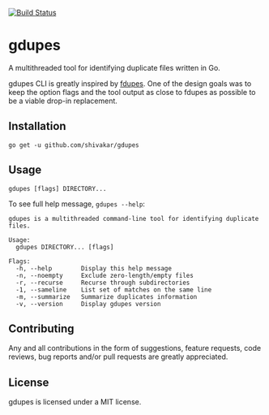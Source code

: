 [![Build Status](https://travis-ci.org/shivakar/gdupes.svg?branch=master)](https://travis-ci.org/shivakar/gdupes)

# gdupes
A multithreaded tool for identifying duplicate files written in Go.

gdupes CLI is greatly inspired by [fdupes](https://github.com/adrianlopezroche/fdupes). One of the design goals was to keep the option flags and the tool output as close to fdupes as possible to be a viable drop-in replacement.

## Installation

```
go get -u github.com/shivakar/gdupes
```

## Usage

```
gdupes [flags] DIRECTORY...
```

To see full help message, `gdupes --help`:

```
gdupes is a multithreaded command-line tool for identifying duplicate files.

Usage:
  gdupes DIRECTORY... [flags]

Flags:
  -h, --help        Display this help message
  -n, --noempty     Exclude zero-length/empty files
  -r, --recurse     Recurse through subdirectories
  -1, --sameline    List set of matches on the same line
  -m, --summarize   Summarize duplicates information
  -v, --version     Display gdupes version
  ```

## Contributing

Any and all contributions in the form of suggestions, feature requests, code reviews, bug reports and/or pull requests are greatly appreciated.

## License

gdupes is licensed under a MIT license.
